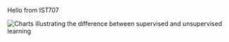 Hello from IST707

![Charts illustrating the difference between supervised and unsupervised learning](https://camo.githubusercontent.com/751632b9aea0b425963374682a289745ed7267bacb65391a974492ed54eee1ce/68747470733a2f2f75706c6f61642e77696b696d656469612e6f72672f77696b6970656469612f636f6d6d6f6e732f622f62382f537570657276697365645f616e645f756e737570657276697365645f6d616368696e655f6c6561726e696e672e77656270)
